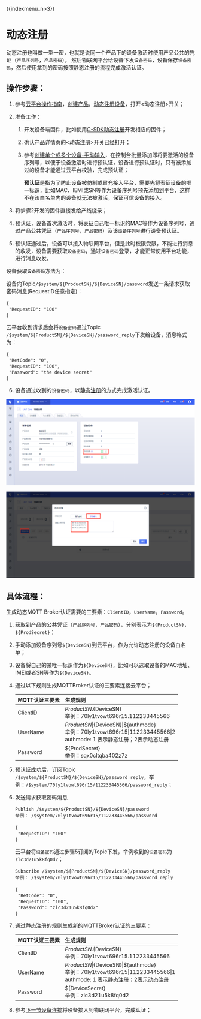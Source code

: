 {{indexmenu_n>3}}

# 动态注册
动态注册也叫做一型一密，也就是说同一个产品下的设备激活时使用产品公共的凭证（`产品序列号`，`产品密码`）。 然后物联网平台给设备下发`设备密码`，设备保存`设备密码`，然后使用拿到的密码按照静态注册的流程完成激活认证。      



## 操作步骤：

1. 参考[云平台操作指南]()，[创建产品]()，[动态注册设备](../../console_guide/product_device/create_products)，打开<动态注册>开关；

2. 准备工作：
   1. 开发设备端固件，比如使用[C-SDK动态注册](../../device_develop_guide/c_sdk_example/mqttinterface#动态认证)开发相应的固件；
   
   2. 确认产品详情页的<动态注册>开关已经打开；
   
   3. 参考[创建单个或多个设备-手动输入](../../console_guide/product_device/create_devcies#创建单个或多个设备)，在控制台批量添加即将要激活的设备序列号，以便于设备激活时进行预认证，设备进行预认证时，只有被添加过的设备才能通过云平台校验，完成预认证；
   
      **预认证**是指为了防止设备被仿制或冒充接入平台，需要先将表征设备的唯一标识，比如MAC、IEMI或SN等作为设备序列号预先添加到平台，这样不在该白名单内的设备就无法被激活，保证可信设备的接入。
   
3. 将步骤2开发的固件直接发给产线烧录；

4. 预认证，设备首次激活时，将表征自己唯一标识的MAC等作为设备序列号，通过产品公共凭证（`产品序列号`，`产品密码`）及该`设备序列号`进行设备预认证。

5. 预认证通过后，设备可以接入物联网平台，但是此时权限受限，不能进行消息的收发，设备需要获取`设备密码`，通过`设备密码`登录，才能正常使用平台功能，进行消息收发。

设备获取`设备密码`方法为：

   设备向Topic`/$system/${ProductSN}/${DeviceSN}/password`发送一条请求获取密码消息(RequestID任意指定)：

   ```
   {
   	"RequestID": "100"
   }
   ```
   云平台收到请求后会将`设备密码`通过Topic `/$system/${ProductSN}/${DeviceSN}/password_reply`下发给设备，消息格式为：
   ```
   {
    "RetCode": "0", 
   	"RequestID": "100",
   	"Password": "the device secret"
   }
   ```

6. 设备通过收到的`设备密码`，以[静态注册](../../device_develop_guide/authenticate_devices/unique-certificate-per-device_authentication)的方式完成激活认证。



![动态注册](../../images/动态注册-3503493.png)

![](../../images/手动生成.png)



## 具体流程：

生成动态MQTT Broker认证需要的三要素：`ClientID`，`UserName`，`Password`。
1. 获取到产品的公共凭证（`产品序列号`，`产品密码`），分别表示为`${ProductSN}`，`${ProdSecret}`；

2. 手动添加设备序列号`${DeviceSN}`到云平台，作为允许动态注册的设备白名单；

3. 设备将自己的某唯一标识作为`${DeviceSN}`，比如可以选取设备的MAC地址、IMEI或者SN等作为`${DeviceSN}`。

4. 通过以下规则生成MQTTBroker认证的三要素连接云平台；

    MQTT认证三要素| 生成规则
    ---|---
    ClientID | ${ProductSN}.${DeviceSN}<br>举例：70ly1tvowt696r15.112233445566
    UserName | ${ProductSN}\|${DeviceSN}\|${authmode}<br>举例：70ly1tvowt696r15\|112233445566\|2<br>authmode: 1 表示静态注册；2表示动态注册
    Password | ${ProdSecret}<br>举例：sqx0cltqba402z7z

5. 预认证成功后，订阅Topic `/$system/${ProductSN}/${DeviceSN}/password_reply`，举例：`/$system/70ly1tvowt696r15/112233445566/password_reply`；

6. 发送请求获取密码消息
   ```
   Publish /$system/${ProductSN}/${DeviceSN}/password
   举例： /$system/70ly1tvowt696r15/112233445566/password
   
   {
   	"RequestID": "100"
   }
   ```
   云平台将`设备密码`通过步骤5订阅的Topic下发，举例收到的`设备密码`为`zlc3d21u5k8fq0d2`；
   ```
   Subscribe /$system/${ProductSN}/${DeviceSN}/password_reply
   举例： /$system/70ly1tvowt696r15/112233445566/password_reply
   
   {
    "RetCode": "0", 
   	"RequestID": "100",
   	"Password": "zlc3d21u5k8fq0d2"
   }
   ```

7. 通过静态注册的规则生成新的MQTTBroker认证的三要素：

   MQTT认证三要素| 生成规则
   ---|---
   ClientID | ${ProductSN}.${DeviceSN}<br>举例：70ly1tvowt696r15.112233445566
   UserName | ${ProductSN}\|${DeviceSN}\|${authmode}<br>举例：70ly1tvowt696r15\|112233445566\|1<br>authmode: 1 表示静态注册；2表示动态注册
   Password | ${DeviceSecret}<br>举例：zlc3d21u5k8fq0d2

8. 参考[下一节设备连接](../../device_develop_guide/connecting_devices)将设备接入到物联网平台，完成认证；


